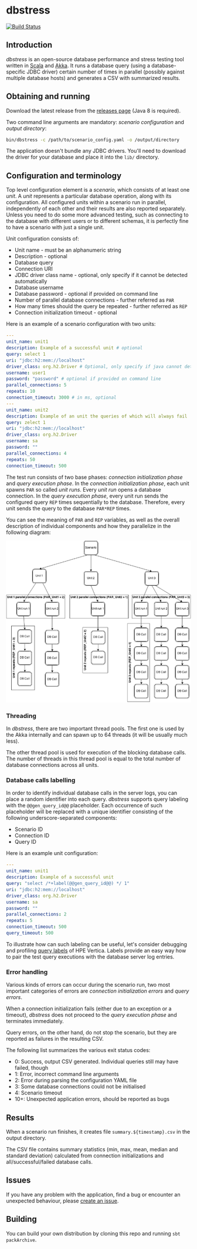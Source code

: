 # dbstress

[![Build Status](https://travis-ci.org/semberal/dbstress.svg?branch=master)](https://travis-ci.org/semberal/dbstress)

## Introduction

_dbstress_ is an open-source database performance and stress testing tool written in 
[Scala](http://www.scala-lang.org/) and [Akka](http://akka.io). It runs a database query 
(using a database-specific JDBC driver) certain number of times in parallel (possibly against multiple database hosts) 
and generates a CSV with summarized results.

## Obtaining and running

Download the latest release from the [releases page](https://github.com/semberal/dbstress/releases) (Java 8 is required).

Two command line arguments are mandatory: _scenario configuration_ and _output directory_:

```bash
bin/dbstress -c /path/to/scenario_config.yaml -o /output/directory
```

The application doesn't bundle any JDBC drivers. You'll need to download the driver for your database and place 
it into the `lib/` directory.

## Configuration and terminology

Top level configuration element is a _scenario_, which consists of at least one _unit_. 
A _unit_ represents a particular database operation, along with its configuration.
All configured units within a scenario run in parallel, independently of each other and their results are also 
reported separately. Unless you need to do some more advanced testing, such as connecting to the database with 
different users or to different schemas, it is perfectly fine to have a scenario with just a single unit.

Unit configuration consists of:

* Unit name - must be an alphanumeric string
* Description - optional
* Database query
* Connection URI
* JDBC driver class name - optional, only specify if it cannot be detected automatically
* Database username
* Database password - optional if provided on command line
* Number of parallel database connections - further referred as `PAR`
* How many times should the query be repeated - further referred as `REP`
* Connection initialization timeout - optional

Here is an example of a scenario configuration with two units:

```yaml
---
unit_name: unit1
description: Example of a successful unit # optional
query: select 1
uri: "jdbc:h2:mem://localhost"
driver_class: org.h2.Driver # Optional, only specify if java cannot detect it
username: user1
password: "password" # optional if provided on command line
parallel_connections: 5
repeats: 10
connection_timeout: 3000 # in ms, optional
---
unit_name: unit2
description: Example of an unit the queries of which will always fail
query: zelect 1
uri: "jdbc:h2:mem://localhost"
driver_class: org.h2.Driver
username: sa
password: ""
parallel_connections: 4
repeats: 50
connection_timeout: 500
```

The test run consists of two base phases: _connection initialization phase_ and _query execution phase_. 
In the _connection initialization phase_, each unit spawns `PAR` so called _unit runs_. 
Every _unit run_ opens a database connection. 
In the _query execution phase_, every unit run sends the configured query `REP` times sequentially to the database. 
Therefore, every unit sends the query to the database `PAR*REP` times.

You can see the meaning of `PAR` and `REP` variables, as well as the overall description of individual components 
and how they parallelize in the following diagram:

![Components overview](images/Terminology.png?raw=true)


### Threading
In _dbstress_, there are two important thread pools. The first one is used by the Akka internally and can spawn up 
to 64 threads (it will be usually much less).

The other thread pool is used for execution of the blocking database calls.
The number of threads in this thread pool is equal to the total number of database connections across all units.

### Database calls labelling

In order to identify individual database calls in the server logs, you can place a random identifier into 
each query. _dbstress_ supports query labeling with the `@@gen_query_id@@` placeholder. Each occurrence of such 
placeholder will be replaced with a unique identifier consisting of the following underscore-separated components:

* Scenario ID
* Connection ID
* Query ID

Here is an example unit configuration:

```yaml
---
unit_name: unit1
description: Example of a successful unit
query: "select /*+label(@@gen_query_id@@) */ 1"
uri: "jdbc:h2:mem://localhost"
driver_class: org.h2.Driver
username: sa
password: ""
parallel_connections: 2
repeats: 5
connection_timeout: 500
query_timeout: 500
```

To illustrate how can such labeling can be useful, let's consider debugging and profiling 
[query labels](https://my.vertica.com/docs/7.1.x/HTML/Content/Authoring/AdministratorsGuide/Profiling/HowToLabelQueriesForProfiling.htm) 
of HPE Vertica. Labels provide an easy way how to pair the test query executions with the database server log entries.

### Error handling

Various kinds of errors can occur during the scenario run, two most important categories of errors are 
_connection initialization errors_ and _query errors_.

When a connection initialization fails (either due to an exception or a timeout), 
_dbstress_ does not proceed to the _query execution phase_ and terminates immediately.

Query errors, on the other hand, do not stop the scenario, but they are reported as failures in the resulting CSV.

The following list summarizes the various exit status codes:

* 0: Success, output CSV generated. Individual queries still may have failed, though
* 1: Error, incorrect command line arguments
* 2: Error during parsing the configuration YAML file
* 3: Some database connections could not be initialised
* 4: Scenario timeout
* 10+: Unexpected application errors, should be reported as bugs

## Results

When a scenario run finishes, it creates file `summary.${timestamp}.csv` in the output directory.

The CSV file contains summary statistics (min, max, mean, median and standard deviation) calculated 
from connection initializations and all/successful/failed database calls.

## Issues
If you have any problem with the application, find a bug or encounter an unexpected behaviour, 
please [create an issue](https://github.com/semberal/dbstress/issues/new).

## Building

You can build your own distribution by cloning this repo and running `sbt packArchive`.
